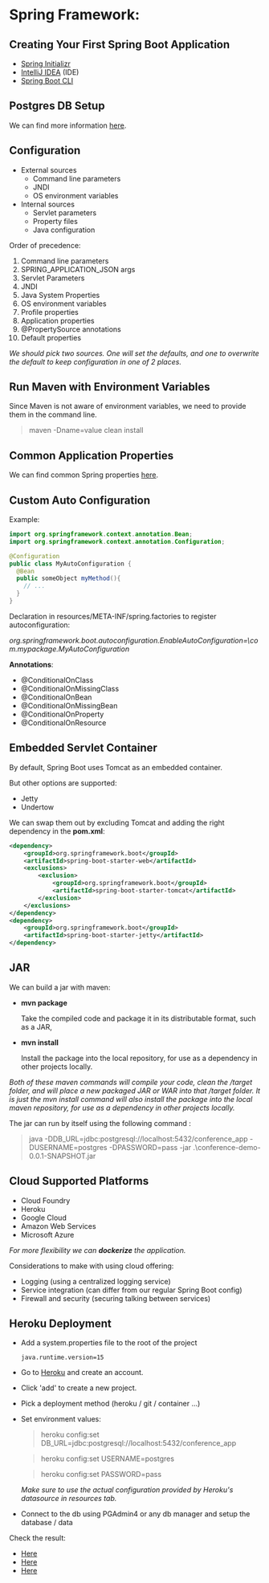 # Spring Framework:
## Creating Your First Spring Boot Application

- [Spring Initializr](https://start.spring.io/)
- [IntelliJ IDEA](https://www.jetbrains.com/idea/download/#section=windows) (IDE)
- [Spring Boot CLI](https://docs.spring.io/spring-boot/docs/current/reference/html/getting-started.html#getting-started.installing.cli)

## Postgres DB Setup

We can find more information [here](https://github.com/dlbunker/ps-first-spring-boot-app/tree/master/database/postgresql).

## Configuration

- External sources
  - Command line parameters
  - JNDI
  - OS environment variables
- Internal sources
  - Servlet parameters
  - Property files
  - Java configuration

Order of precedence:
1. Command line parameters
2. SPRING_APPLICATION_JSON args
3. Servlet Parameters
4. JNDI
5. Java System Properties
6. OS environment variables
7. Profile properties
8. Application properties
9. @PropertySource annotations
10. Default properties

*We should pick two sources. One will set the defaults, and one to overwrite the default to keep configuration in one of 2 places.*

## Run Maven with Environment Variables

Since Maven is not aware of environment variables, we need to provide them in the command line.
> maven -Dname=value clean install

## Common Application Properties

We can find common Spring properties [here](https://docs.spring.io/spring-boot/docs/current/reference/html/application-properties.html).

## Custom Auto Configuration

Example:
```java
import org.springframework.context.annotation.Bean;
import org.springframework.context.annotation.Configuration;

@Configuration
public class MyAutoConfiguration {
  @Bean
  public someObject myMethod(){
    // ...
  }
}
```

Declaration in resources/META-INF/spring.factories to register autoconfiguration:

*org.springframework.boot.autoconfiguration.EnableAutoConfiguration=\com.mypackage.MyAutoConfiguration*

**Annotations**:
- @ConditionalOnClass
- @ConditionalOnMissingClass
- @ConditionalOnBean
- @ConditionalOnMissingBean
- @ConditionalOnProperty
- @ConditionalOnResource

## Embedded Servlet Container

By default, Spring Boot uses Tomcat as an embedded container.

But other options are supported:
- Jetty
- Undertow

We can swap them out by excluding Tomcat and adding the right dependency in the **pom.xml**:

```xml
<dependency>
    <groupId>org.springframework.boot</groupId>
    <artifactId>spring-boot-starter-web</artifactId>
    <exclusions>
        <exclusion>
            <groupId>org.springframework.boot</groupId>
            <artifactId>spring-boot-starter-tomcat</artifactId>
        </exclusion>
    </exclusions>
</dependency>
<dependency>
    <groupId>org.springframework.boot</groupId>
    <artifactId>spring-boot-starter-jetty</artifactId>
</dependency>
```

## JAR

We can build a jar with maven:
- **mvn package**

  Take the compiled code and package it in its distributable format, such as a JAR,

- **mvn install**

  Install the package into the local repository, for use as a dependency in other projects locally.

*Both of these maven commands will compile your code, clean the /target folder,
and will place a new packaged JAR or WAR into that /target folder.
It is just the *mvn install* command will also install the package into the local maven repository,
for use as a dependency in other projects locally.*

The jar can run by itself using the following command :
> java -DDB_URL=jdbc:postgresql://localhost:5432/conference_app -DUSERNAME=postgres -DPASSWORD=pass -jar .\conference-demo-0.0.1-SNAPSHOT.jar

## Cloud Supported Platforms

- Cloud Foundry
- Heroku
- Google Cloud
- Amazon Web Services
- Microsoft Azure

*For more flexibility we can **dockerize** the application.*

Considerations to make with using cloud offering:
- Logging (using a centralized logging service)
- Service integration (can differ from our regular Spring Boot config)
- Firewall and security (securing talking between services)

## Heroku Deployment

- Add a system.properties file to the root of the project

  ```properties
  java.runtime.version=15
  ```

- Go to [Heroku](https://www.heroku.com/) and create an account.
- Click 'add' to create a new project.
- Pick a deployment method (heroku / git / container ...)
- Set environment values:

  > heroku config:set DB_URL=jdbc:postgresql://localhost:5432/conference_app

  > heroku config:set USERNAME=postgres

  > heroku config:set PASSWORD=pass

  *Make sure to use the actual configuration provided by Heroku's datasource in resources tab.*

- Connect to the db using PGAdmin4 or any db manager and setup the database / data

Check the result:
- [Here](https://conf-spring.herokuapp.com/)
- [Here](https://conf-spring.herokuapp.com/api/v1/sessions)
- [Here](https://conf-spring.herokuapp.com/api/v1/speakers)